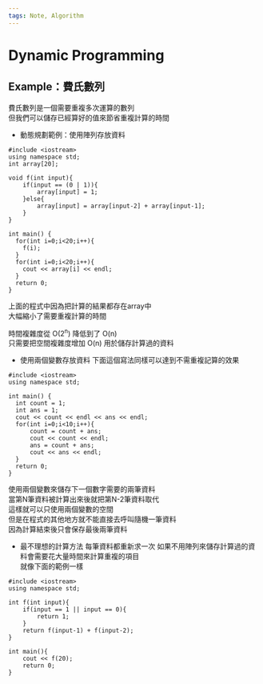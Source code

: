 ```yaml
---
tags: Note, Algorithm
---
```


# Dynamic Programming

## Example：費氏數列

費氏數列是一個需要重複多次運算的數列  
但我們可以儲存已經算好的值來節省重複計算的時間  

- 動態規劃範例：使用陣列存放資料
```cpp=
#include <iostream>
using namespace std;
int array[20];

void f(int input){
    if(input == (0 | 1)){
        array[input] = 1;
    }else{
        array[input] = array[input-2] + array[input-1];
    }
}

int main() {
  for(int i=0;i<20;i++){
    f(i);
  }  
  for(int i=0;i<20;i++){
    cout << array[i] << endl;
  }
  return 0;
}
```

上面的程式中因為把計算的結果都存在array中  
大幅縮小了需要重複計算的時間  

時間複雜度從 O(2<sup>n</sup>) 降低到了 O(n)  
只需要把空間複雜度增加 O(n) 用於儲存計算過的資料  

- 使用兩個變數存放資料
下面這個寫法同樣可以達到不需重複記算的效果  

```cpp=
#include <iostream>
using namespace std;

int main() {
  int count = 1;
  int ans = 1;
  cout << count << endl << ans << endl;
  for(int i=0;i<10;i++){
      count = count + ans;
      cout << count << endl;
      ans = count + ans;
      cout << ans << endl;
  }
  return 0;
} 
```

使用兩個變數來儲存下一個數字需要的兩筆資料  
當第N筆資料被計算出來後就把第N-2筆資料取代  
這樣就可以只使用兩個變數的空間  
但是在程式的其他地方就不能直接去呼叫隨機一筆資料  
因為計算結束後只會保存最後兩筆資料  

- 最不理想的計算方法 每筆資料都重新求一次
如果不用陣列來儲存計算過的資料會需要花大量時間來計算重複的項目  
就像下面的範例一樣  

```cpp=
#include <iostream>
using namespace std;

int f(int input){
    if(input == 1 || input == 0){
        return 1;
    }
    return f(input-1) + f(input-2);
}

int main(){
    cout << f(20);
    return 0;
}
```